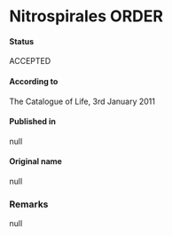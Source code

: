 Nitrospirales ORDER
=======

#### Status
ACCEPTED

#### According to
The Catalogue of Life, 3rd January 2011

#### Published in
null

#### Original name
null

### Remarks
null